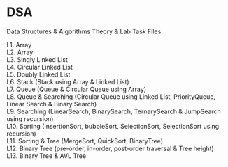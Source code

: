 # DSA
Data Structures &amp; Algorithms Theory &amp; Lab Task Files

L1. Array  
L2. Array  
L3. Singly Linked List  
L4. Circular Linked List  
L5. Doubly Linked List  
L6. Stack (Stack using Array & Linked List)  
L7. Queue (Queue & Circular Queue using Array)   
L8. Queue & Searching (Circular Queue using Linked List, PriorityQueue, Linear Search & Binary Search)  
L9. Searching (LinearSearch, BinarySearch, TernarySearch & JumpSearch using recursion)  
L10. Sorting (InsertionSort, bubbleSort, SelectionSort, SelectionSort using recursion)  
L11. Sorting & Tree (MergeSort, QuickSort, BinaryTree)  
L12. Binary Tree (pre-order, in-order, post-order traversal & Tree height)  
L13. Binary Tree & AVL Tree   
